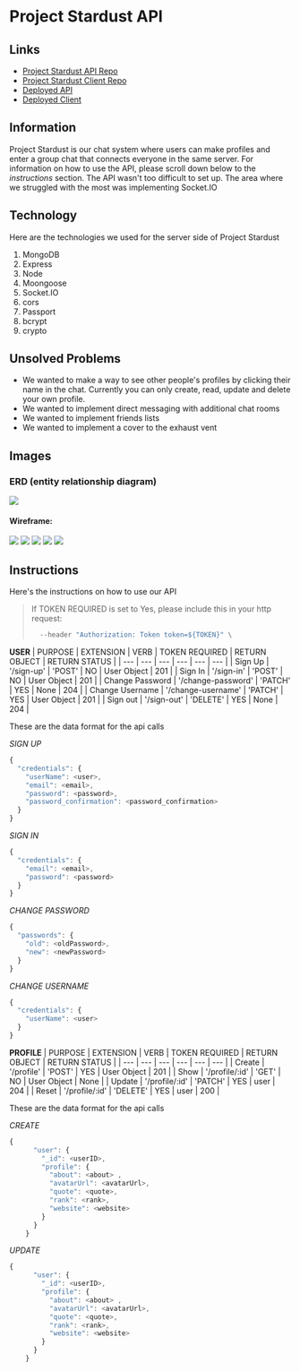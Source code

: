 # Project Stardust API

## Links
- [Project Stardust API Repo](https://github.com/GA-The-Empire/project-stardust-api)
- [Project Stardust Client Repo](https://github.com/GA-The-Empire/project-stardust-client)
- [Deployed API](https://fast-headland-53736.herokuapp.com/)
- [Deployed Client](https://ga-the-empire.github.io/project-stardust-client/#/)

## Information
Project Stardust is our chat system where users can make profiles and enter a group chat that connects everyone in the same server. For information on how to use the API, please scroll down below to the *instructions* section. The API wasn't too difficult to set up. The area where we struggled with the most was implementing Socket.IO

## Technology
Here are the technologies we used for the server side of Project Stardust
1. MongoDB
1. Express
1. Node
1. Moongoose
1. Socket.IO
1. cors
1. Passport
1. bcrypt
1. crypto

## Unsolved Problems
- We wanted to make a way to see other people's profiles by clicking their name in the chat. Currently you can only create, read, update and delete your own profile.
- We wanted to implement direct messaging with additional chat rooms
- We wanted to implement friends lists
- We wanted to implement a cover to the exhaust vent

## Images

### ERD (entity relationship diagram)

![](public/wireframeErd/erd.png)

#### Wireframe:
![](public/wireframeErd/landing.png)
![](public/wireframeErd/signup.png)
![](public/wireframeErd/changePw.png)
![](public/wireframeErd/changeUsername.png)
![](public/wireframeErd/chat.png)


## Instructions
Here's the instructions on how to use our API

> If TOKEN REQUIRED is set to Yes, please include this in your http request:
> ```javascript
>   --header "Authorization: Token token=${TOKEN}" \
> ```

**USER**
| PURPOSE | EXTENSION | VERB | TOKEN REQUIRED | RETURN OBJECT | RETURN STATUS |
| --- | --- | --- | --- | --- | --- |
| Sign Up | '/sign-up' | 'POST' | NO | User Object | 201 |
| Sign In | '/sign-in' | 'POST' | NO | User Object | 201 |
| Change Password | '/change-password' | 'PATCH' | YES | None | 204 |
| Change Username | '/change-username' | 'PATCH' | YES | User Object | 201 |
| Sign out | '/sign-out' | 'DELETE' | YES | None | 204 |

These are the data format for the api calls

*SIGN UP*
```javascript
{
  "credentials": {
    "userName": <user>,
    "email": <email>,
    "password": <password>,
    "password_confirmation": <password_confirmation>
  }
}
```

*SIGN IN*
```javascript
{
  "credentials": {
    "email": <email>,
    "password": <password>
  }
}
```

*CHANGE PASSWORD*
```javascript
{
  "passwords": {
    "old": <oldPassword>,
    "new": <newPassword>
  }
}
```

*CHANGE USERNAME*
```javascript
{
  "credentials": {
    "userName": <user>
  }
}
```

**PROFILE**
| PURPOSE | EXTENSION | VERB | TOKEN REQUIRED | RETURN OBJECT | RETURN STATUS |
| --- | --- | --- | --- | --- | --- |
| Create | '/profile' | 'POST' | YES | User Object | 201 |
| Show | '/profile/:id' | 'GET' | NO | User Object | None |
| Update | '/profile/:id' | 'PATCH' | YES | user | 204 |
| Reset | '/profile/:id' | 'DELETE' | YES | user | 200 |

These are the data format for the api calls

*CREATE*
```javascript
{
      "user": {
        "_id": <userID>,
        "profile": {
          "about": <about> ,
          "avatarUrl": <avatarUrl>,
          "quote": <quote>,
          "rank": <rank>,
          "website": <website>
        }
      }
    }
```

*UPDATE*
```javascript
{
      "user": {
        "_id": <userID>,
        "profile": {
          "about": <about> ,
          "avatarUrl": <avatarUrl>,
          "quote": <quote>,
          "rank": <rank>,
          "website": <website>
        }
      }
    }
```
